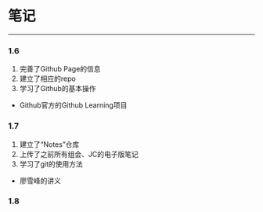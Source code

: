 # 笔记
****
### 1.6
1. 完善了Github Page的信息
2. 建立了相应的repo
3. 学习了Github的基本操作
  - Github官方的Github Learning项目


### 1.7
1. 建立了“Notes”仓库
2. 上传了之前所有组会、JC的电子版笔记
3. 学习了git的使用方法
  - 廖雪峰的讲义
  
### 1.8
